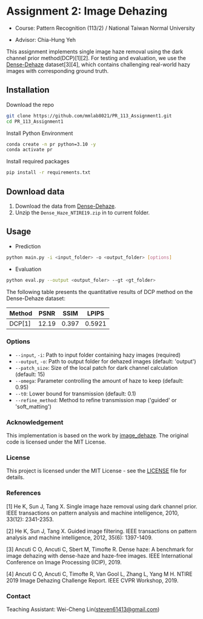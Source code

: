 # Assignment 2: Image Dehazing

- Course: Pattern Recognition (113/2) / National Taiwan Normal University

- Advisor: Chia-Hung Yeh

This assignment implements single image haze removal using the dark channel prior method(DCP)[1][2]. For testing and evaluation, we use the [Dense-Dehaze](https://data.vision.ee.ethz.ch/cvl/ntire19//dense-haze/) dataset[3][4], which contains challenging real-world hazy images with corresponding ground truth.

## Installation 

Download the repo
```bash
git clone https://github.com/mmlab8021/PR_113_Assignment1.git
cd PR_113_Assignment1
```

Install Python Environment
```bash
conda create -n pr python=3.10 -y
conda activate pr
```

Install required packages
```bash
pip install -r requirements.txt
```

## Download data

1. Download the data from [Dense-Dehaze](https://data.vision.ee.ethz.ch/cvl/ntire19//dense-haze/).
2. Unzip the `Dense_Haze_NTIRE19.zip` in to current folder.

## Usage

- Prediction
```bash
python main.py -i <input_folder> -o <output_folder> [options]
```

- Evaluation
```bash
python eval.py --output <output_foler> --gt <gt_folder>
```

The following table presents the quantitative results of DCP method on the Dense-Dehaze dataset:

| Method  | PSNR | SSIM | LPIPS |
|---------|------|------|-------|
| DCP[1]  | 12.19| 0.397|0.5921 |

### Options

- `--input`, `-i`: Path to input folder containing hazy images (required)
- `--output`, `-o`: Path to output folder for dehazed images (default: 'output')
- `--patch_size`: Size of the local patch for dark channel calculation (default: 15)
- `--omega`: Parameter controlling the amount of haze to keep (default: 0.95)
- `--t0`: Lower bound for transmission (default: 0.1)
- `--refine_method`: Method to refine transmission map ('guided' or 'soft_matting')


### Acknowledgement

This implementation is based on the work by [image_dehaze](https://github.com/He-Zhang/image_dehaze/). The original code is licensed under the MIT License. 

### License

This project is licensed under the MIT License - see the [LICENSE](LICENSE) file for details.


### References 

[1] He K, Sun J, Tang X. Single image haze removal using dark channel prior. IEEE transactions on pattern analysis and machine intelligence, 2010, 33(12): 2341-2353.

[2] He K, Sun J, Tang X. Guided image filtering. IEEE transactions on pattern analysis and machine intelligence, 2012, 35(6): 1397-1409.

[3] Ancuti C O, Ancuti C, Sbert M, Timofte R. Dense haze: A benchmark for image dehazing with dense-haze and haze-free images. IEEE International Conference on Image Processing (ICIP), 2019.

[4] Ancuti C O, Ancuti C, Timofte R, Van Gool L, Zhang L, Yang M H. NTIRE 2019 Image Dehazing Challenge Report. IEEE CVPR Workshop, 2019.

###  Contact
Teaching Assistant: Wei-Cheng Lin(steven61413@gmail.com)